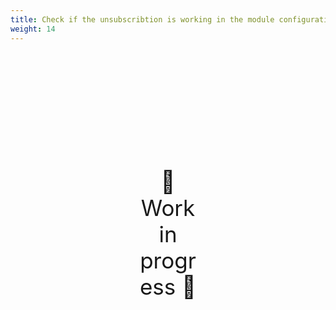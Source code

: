 ```yaml
---
title: Check if the unsubscribtion is working in the module configuration
weight: 14
---
```

<div style="text-align: center; font-size:2.5em;margin: 200px;">🚧 Work in progress 🚧</div>